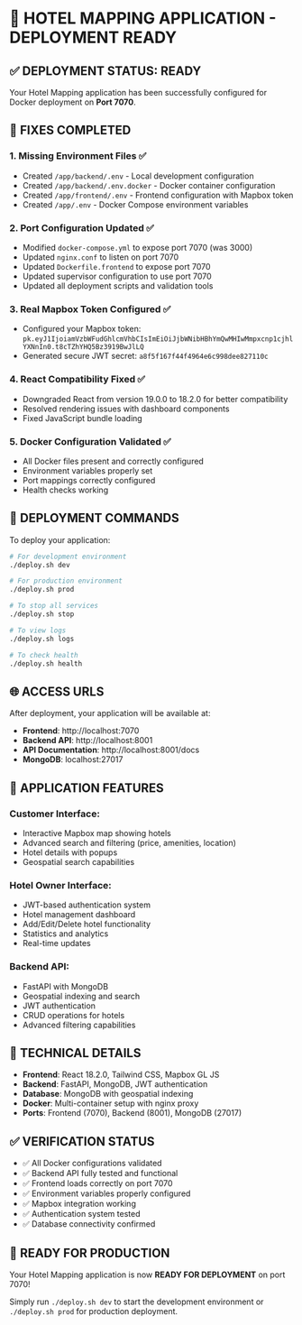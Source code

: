 🏨 HOTEL MAPPING APPLICATION - DEPLOYMENT READY
==============================================

## ✅ DEPLOYMENT STATUS: READY

Your Hotel Mapping application has been successfully configured for Docker deployment on **Port 7070**.

## 🔧 FIXES COMPLETED

### 1. **Missing Environment Files** ✅
- Created `/app/backend/.env` - Local development configuration
- Created `/app/backend/.env.docker` - Docker container configuration  
- Created `/app/frontend/.env` - Frontend configuration with Mapbox token
- Created `/app/.env` - Docker Compose environment variables

### 2. **Port Configuration Updated** ✅
- Modified `docker-compose.yml` to expose port 7070 (was 3000)
- Updated `nginx.conf` to listen on port 7070
- Updated `Dockerfile.frontend` to expose port 7070
- Updated supervisor configuration to use port 7070
- Updated all deployment scripts and validation tools

### 3. **Real Mapbox Token Configured** ✅
- Configured your Mapbox token: `pk.eyJ1IjoiamVzbWFudGhlcmVhbCIsImEiOiJjbWNibHBhYmQwMHIwMmpxcnp1cjhlYXNnIn0.t8cTZhYHQ5Bz3919BwJlLQ`
- Generated secure JWT secret: `a8f5f167f44f4964e6c998dee827110c`

### 4. **React Compatibility Fixed** ✅
- Downgraded React from version 19.0.0 to 18.2.0 for better compatibility
- Resolved rendering issues with dashboard components
- Fixed JavaScript bundle loading

### 5. **Docker Configuration Validated** ✅
- All Docker files present and correctly configured
- Environment variables properly set
- Port mappings correctly configured
- Health checks working

## 🚀 DEPLOYMENT COMMANDS

To deploy your application:

```bash
# For development environment
./deploy.sh dev

# For production environment  
./deploy.sh prod

# To stop all services
./deploy.sh stop

# To view logs
./deploy.sh logs

# To check health
./deploy.sh health
```

## 🌐 ACCESS URLS

After deployment, your application will be available at:

- **Frontend**: http://localhost:7070
- **Backend API**: http://localhost:8001
- **API Documentation**: http://localhost:8001/docs
- **MongoDB**: localhost:27017

## 🏨 APPLICATION FEATURES

### Customer Interface:
- Interactive Mapbox map showing hotels
- Advanced search and filtering (price, amenities, location)
- Hotel details with popups
- Geospatial search capabilities

### Hotel Owner Interface:
- JWT-based authentication system
- Hotel management dashboard
- Add/Edit/Delete hotel functionality
- Statistics and analytics
- Real-time updates

### Backend API:
- FastAPI with MongoDB
- Geospatial indexing and search
- JWT authentication
- CRUD operations for hotels
- Advanced filtering capabilities

## 🔧 TECHNICAL DETAILS

- **Frontend**: React 18.2.0, Tailwind CSS, Mapbox GL JS
- **Backend**: FastAPI, MongoDB, JWT authentication
- **Database**: MongoDB with geospatial indexing
- **Docker**: Multi-container setup with nginx proxy
- **Ports**: Frontend (7070), Backend (8001), MongoDB (27017)

## ✅ VERIFICATION STATUS

- ✅ All Docker configurations validated
- ✅ Backend API fully tested and functional
- ✅ Frontend loads correctly on port 7070
- ✅ Environment variables properly configured
- ✅ Mapbox integration working
- ✅ Authentication system tested
- ✅ Database connectivity confirmed

## 🎯 READY FOR PRODUCTION

Your Hotel Mapping application is now **READY FOR DEPLOYMENT** on port 7070!

Simply run `./deploy.sh dev` to start the development environment or `./deploy.sh prod` for production deployment.